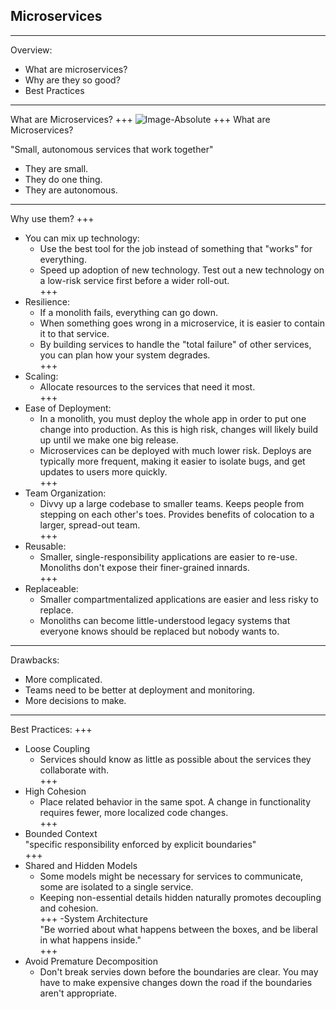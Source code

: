 ## Microservices

---
Overview:<br>
- What are microservices?<br>
- Why are they so good?<br>
- Best Practices<br>

---
What are Microservices?
+++
![Image-Absolute](https://help.mypurecloud.com/wp-content/uploads/2016/02/mono-vs-micro.png)
+++
What are Microservices?

"Small, autonomous services  that work together"<br>

- They are small.<br>
- They do one thing.<br>
- They are autonomous.<br>

---
Why use them?
+++
- You can mix up technology:<br>
  - Use the best tool for the job instead of something that "works" for everything.<br>
  - Speed up adoption of new technology. Test out a new technology on a low-risk service first before a wider roll-out.<br>
+++
- Resilience:<br>
  - If a monolith fails, everything can go down.<br>
  - When something goes wrong in a microservice, it is easier to contain it to that service.<br>
  - By building services to handle the "total failure" of other services, you can plan how your system degrades.<br>
+++
- Scaling:<br>
  - Allocate resources to the services that need it most.<br>
+++
- Ease of Deployment:<br>
  - In a monolith, you must deploy the whole app in order to put one change into production. As this is high risk, changes will likely build up until we make one big release.<br>
  - Microservices can be deployed with much lower risk. Deploys are typically more frequent, making it easier to isolate bugs, and get updates to users more quickly.<br>
+++
- Team Organization:<br>
  - Divvy up a large codebase to smaller teams. Keeps people from stepping on each other's toes. Provides benefits of colocation to a larger, spread-out team.<br>
+++
- Reusable:<br>
  - Smaller, single-responsibility applications are easier to re-use. Monoliths don't expose their finer-grained innards.<br>
+++
- Replaceable:<br>
  - Smaller compartmentalized applications are easier and less risky to replace.<br>
  - Monoliths can become little-understood legacy systems that everyone knows should be replaced but nobody wants to.<br>
      
---
Drawbacks:
  - More complicated. 
  - Teams need to be better at deployment and monitoring.
  - More decisions to make.

---
Best Practices:
+++
- Loose Coupling<br>
  - Services should know as little as possible about the services they collaborate with.<br>
+++
- High Cohesion<br>
  - Place related behavior in the same spot. A change in functionality requires fewer, more localized code changes.<br>
+++
- Bounded Context<br>
  "specific responsibility enforced by explicit boundaries"<br>
+++
- Shared and Hidden Models<br>
  - Some models might be necessary for services to communicate, some are isolated to a single service.<br>
  - Keeping non-essential details hidden naturally promotes decoupling and cohesion.<br>
+++
-System Architecture<br>
  "Be worried about what happens between the boxes, and be liberal in what happens inside."<br>
+++
- Avoid Premature Decomposition<br>
   - Don't break servies down before the boundaries are clear. You may have to make expensive changes down the road if the boundaries aren't appropriate.<br>
